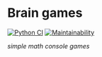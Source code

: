 # Brain games

[![Python CI](https://github.com/<user_name>/<repository_name>/workflows/Python%20CI/badge.svg)](https://github.com/<user_name>/<repository_name>/actions)
[![Maintainability](https://api.codeclimate.com/v1/badges/15a00ed1d54b19c49ae7/maintainability)](https://codeclimate.com/github/zhabinka/python-project-lvl1/maintainability)

*simple math console games*
